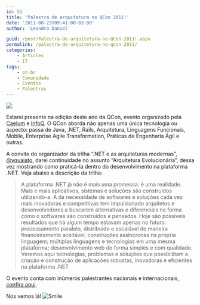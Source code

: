 ```yaml
---
id: 51
title: 'Palestra de arquitetura no QCon 2011!'
date: '2011-08-23T09:41:00-03:00'
author: 'Leandro Daniel'

guid: /post/Palestra-de-arquitetura-no-QCon-2011!.aspx
permalink: /palestra-de-arquitetura-no-qcon-2011/
categories:
    - Articles
    - IT
tags:
    - pt-br
    - Comunidade
    - Eventos
    - Palestras
---
```


[![](http://leandrodaniel.com/pics/qcon2011banner.png)](http://qconsp.com/)

Estarei presente na edição deste ano da QCon, evento organizado pela [Caelum](http://www.caelum.com.br) e [InfoQ](http://www.infoq.com/br/). O QCon aborda não apenas uma única tecnologia ou aspecto: passa de Java, .NET, Rails, Arquitetura, Linguagens Funcionais, Mobile, Enterprise Agile Transformation, Práticas de Engenharia Ágil e outras.

A convite do organizador da trilha “.NET e as arquiteturas modernas”, [@vquaiato](http://twitter.com/vquaiato), darei continuidade no assunto “Arquitetura Evolucionária”, dessa vez mostrando como praticá-la dentro do desenvolvimento na plataforma .NET. Veja abaixo a descrição da trilha:

> A plataforma .NET já não é mais uma promessa: é uma realidade. Mais e mais aplicativos, sistemas e soluções são construídos utilizando-a. A da necessidade de softwares e soluções cada vez mais inovadoras e competitivas tem impulsionado arquitetos e desenvolvedores a buscarem alternativas e diferenciais na forma como o softwares são construídos e pensados. Hoje são possíveis resultados que há algum tempo estavam apenas no futuro: processamento paralelo, distribuído e escalável de maneira financeiramente aceitável; construções assíncronas na própria linguagem; múltiplas linguagens e tecnologias em uma mesma plataforma; desenvolvimento web de forma simples e com qualidade. Veremos aqui tecnologias, problemas e soluções que possibilitam a criação e construção de aplicações robustas, inovadoras e eficientes na plataforma .NET

O evento conta com inúmeros palestrantes nacionais e internacionais, [confira aqui](http://qconsp.com/palestrantes).

Nos vemos lá! ![Smile](http://www.leandrodaniel.com/editors/tiny_mce_3_3_9_2/plugins/emotions/img/smiley-smile.gif "Smile")
